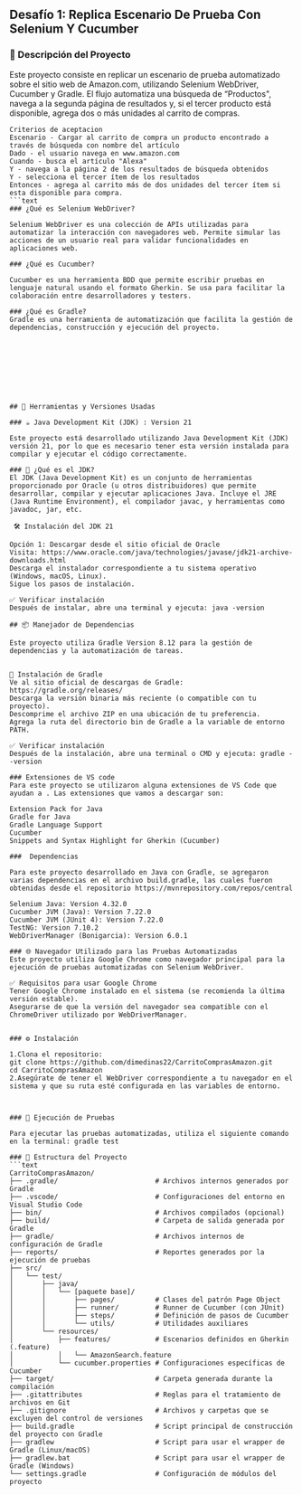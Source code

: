 


## Desafío 1: Replica Escenario De Prueba Con Selenium Y Cucumber

### 🧪 Descripción del Proyecto

Este proyecto consiste en replicar un escenario de prueba automatizado sobre el sitio web de Amazon.com, utilizando Selenium WebDriver, Cucumber y Gradle. El flujo automatiza una búsqueda de “Productos", navega a la segunda página de resultados y, si el tercer producto está disponible, agrega dos o más unidades al carrito de compras.
```text
Criterios de aceptacion
Escenario - Cargar al carrito de compra un producto encontrado a través de búsqueda con nombre del artículo
Dado - el usuario navega en www.amazon.com
Cuando - busca el artículo "Alexa"
Y - navega a la página 2 de los resultados de búsqueda obtenidos
Y - selecciona el tercer ítem de los resultados 
Entonces - agrega al carrito más de dos unidades del tercer ítem si esta disponible para compra.
```text
### ¿Qué es Selenium WebDriver?

Selenium WebDriver es una colección de APIs utilizadas para automatizar la interacción con navegadores web. Permite simular las acciones de un usuario real para validar funcionalidades en aplicaciones web.

### ¿Qué es Cucumber?

Cucumber es una herramienta BDD que permite escribir pruebas en lenguaje natural usando el formato Gherkin. Se usa para facilitar la colaboración entre desarrolladores y testers.

### ¿Qué es Gradle?
Gradle es una herramienta de automatización que facilita la gestión de dependencias, construcción y ejecución del proyecto.









## 🧰 Herramientas y Versiones Usadas

### ☕ Java Development Kit (JDK) : Version 21 

Este proyecto está desarrollado utilizando Java Development Kit (JDK) versión 21, por lo que es necesario tener esta versión instalada para compilar y ejecutar el código correctamente.

### 🔧 ¿Qué es el JDK?
El JDK (Java Development Kit) es un conjunto de herramientas proporcionado por Oracle (u otros distribuidores) que permite desarrollar, compilar y ejecutar aplicaciones Java. Incluye el JRE (Java Runtime Environment), el compilador javac, y herramientas como javadoc, jar, etc.

 🛠️ Instalación del JDK 21

Opción 1: Descargar desde el sitio oficial de Oracle
Visita: https://www.oracle.com/java/technologies/javase/jdk21-archive-downloads.html
Descarga el instalador correspondiente a tu sistema operativo (Windows, macOS, Linux).
Sigue los pasos de instalación.

✅ Verificar instalación
Después de instalar, abre una terminal y ejecuta: java -version

## 📦 Manejador de Dependencias

Este proyecto utiliza Gradle Version 8.12 para la gestión de dependencias y la automatización de tareas.


🔧 Instalación de Gradle
Ve al sitio oficial de descargas de Gradle: https://gradle.org/releases/
Descarga la versión binaria más reciente (o compatible con tu proyecto).
Descomprime el archivo ZIP en una ubicación de tu preferencia.
Agrega la ruta del directorio bin de Gradle a la variable de entorno PATH.

✅ Verificar instalación
Después de la instalación, abre una terminal o CMD y ejecuta: gradle --version

### Extensiones de VS code
Para este proyecto se utilizaron alguna extensiones de VS Code que ayudan a . Las extensiones que vamos a descargar son:

Extension Pack for Java
Gradle for Java
Gradle Language Support
Cucumber
Snippets and Syntax Highlight for Gherkin (Cucumber)

###  Dependencias

Para este proyecto desarrollado en Java con Gradle, se agregaron varias dependencias en el archivo build.gradle, las cuales fueron obtenidas desde el repositorio https://mvnrepository.com/repos/central
 
Selenium Java: Version 4.32.0   
Cucumber JVM (Java): Version 7.22.0
Cucumber JVM (JUnit 4): Version	7.22.0          
TestNG: Version	7.10.2  
WebDriverManager (Bonigarcia): Version 6.0.1

### 🌐 Navegador Utilizado para las Pruebas Automatizadas
Este proyecto utiliza Google Chrome como navegador principal para la ejecución de pruebas automatizadas con Selenium WebDriver.

✅ Requisitos para usar Google Chrome
Tener Google Chrome instalado en el sistema (se recomienda la última versión estable).
Asegurarse de que la versión del navegador sea compatible con el ChromeDriver utilizado por WebDriverManager.


### ⚙️ Instalación

1.Clona el repositorio:
git clone https://github.com/dimedinas22/CarritoComprasAmazon.git
cd CarritoComprasAmazon
2.Asegúrate de tener el WebDriver correspondiente a tu navegador en el sistema y que su ruta esté configurada en las variables de entorno.



### 🚀 Ejecución de Pruebas

Para ejecutar las pruebas automatizadas, utiliza el siguiente comando en la terminal: gradle test

### 📁 Estructura del Proyecto
```text
CarritoComprasAmazon/
├── .gradle/                        # Archivos internos generados por Gradle
├── .vscode/                        # Configuraciones del entorno en Visual Studio Code
├── bin/                            # Archivos compilados (opcional)
├── build/                          # Carpeta de salida generada por Gradle
├── gradle/                         # Archivos internos de configuración de Gradle
├── reports/                        # Reportes generados por la ejecución de pruebas
├── src/
│   └── test/
│       ├── java/
│       │   └── [paquete base]/
│       │       ├── pages/          # Clases del patrón Page Object
│       │       ├── runner/         # Runner de Cucumber (con JUnit)
│       │       ├── steps/          # Definición de pasos de Cucumber
│       │       └── utils/          # Utilidades auxiliares 
│       └── resources/
│           ├── features/           # Escenarios definidos en Gherkin (.feature)
│           │   └── AmazonSearch.feature
│           └── cucumber.properties # Configuraciones específicas de Cucumber
├── target/                         # Carpeta generada durante la compilación
├── .gitattributes                  # Reglas para el tratamiento de archivos en Git
├── .gitignore                      # Archivos y carpetas que se excluyen del control de versiones
├── build.gradle                    # Script principal de construcción del proyecto con Gradle
├── gradlew                         # Script para usar el wrapper de Gradle (Linux/macOS)
├── gradlew.bat                     # Script para usar el wrapper de Gradle (Windows)
└── settings.gradle                 # Configuración de módulos del proyecto
